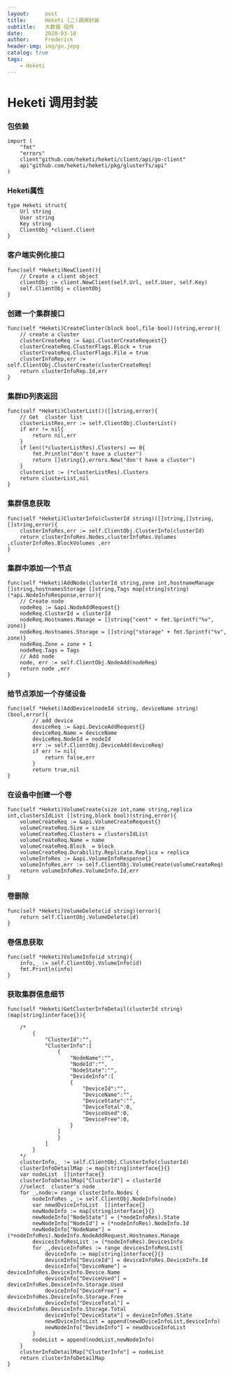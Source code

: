 ```yaml
---
layout:     post
title:      Heketi (二)调用封装
subtitle:   大数据 组件
date:       2020-03-18
author:     Frederick
header-img: img/go.jepg
catalog: true
tags:
    - Heketi
---
```

# Heketi 调用封装

### 包依赖
    import (
        "fmt"
        "errors"
        client"github.com/heketi/heketi/client/api/go-client"
        api"github.com/heketi/heketi/pkg/glusterfs/api"
    )

### Heketi属性
    type Heketi struct{
        Url string
        User string
        Key string
        ClientObj *client.Client
    }
### 客户端实例化接口
    func(self *Heketi)NewClient(){
        // Create a client object
        clientObj := client.NewClient(self.Url, self.User, self.Key)
        self.ClientObj = clientObj
    }

### 创建一个集群接口
    func(self *Heketi)CreateCluster(block bool,file bool)(string,error){
        // create a cluster
        clusterCreateReq := &api.ClusterCreateRequest{}
        clusterCreateReq.ClusterFlags.Block = true
        clusterCreateReq.ClusterFlags.File = true
        clusterInfoRep,err := self.ClientObj.ClusterCreate(clusterCreateReq)
        return clusterInfoRep.Id,err
    }

### 集群ID列表返回
    func(self *Heketi)ClusterList()([]string,error){
        // Get  cluster list
        clusterListRes,err := self.ClientObj.ClusterList()
        if err != nil{
            return nil,err
        }
        if len((*clusterListRes).Clusters) == 0{
            fmt.Println("don't have a cluster")
            return []string{},errors.New("don't have a cluster")
        }
        clusterList := (*clusterListRes).Clusters
        return clusterList,nil
    }

### 集群信息获取
    func(self *Heketi)ClusterInfo(clusterId string)([]string,[]string,[]string,error){
        clusterInfoRes,err := self.ClientObj.ClusterInfo(clusterId)
        return clusterInfoRes.Nodes,clusterInfoRes.Volumes ,clusterInfoRes.BlockVolumes ,err
    }

### 集群中添加一个节点
    func(self *Heketi)AddNode(clusterId string,zone int,hostnameManage []string,hostnamesStorage []string,Tags map[string]string)(*api.NodeInfoResponse,error){
        // Create node
        nodeReq := &api.NodeAddRequest{}
        nodeReq.ClusterId = clusterId
        nodeReq.Hostnames.Manage = []string{"cent" + fmt.Sprintf("%v", zone)}
        nodeReq.Hostnames.Storage = []string{"storage" + fmt.Sprintf("%v", zone)}
        nodeReq.Zone = zone + 1
        nodeReq.Tags = Tags
        // Add node
        node, err := self.ClientObj.NodeAdd(nodeReq)
        return node ,err
    }
### 给节点添加一个存储设备
    func(self *Heketi)AddDevice(nodeId string, deviceName string)(bool,error){
            // add device
            deviceReq := &api.DeviceAddRequest{}
            deviceReq.Name = deviceName
            deviceReq.NodeId = nodeId
            err := self.ClientObj.DeviceAdd(deviceReq)
            if err != nil{
                return false,err
            }
            return true,nil
    }
### 在设备中创建一个卷
    func(self *Heketi)VolumeCreate(size int,name string,replica int,clustersIdList []string,block bool)(string,error){
        volumeCreateReq := &api.VolumeCreateRequest{} 
        volumeCreateReq.Size = size
        volumeCreateReq.Clusters = clustersIdList
        volumeCreateReq.Name = name
        volumeCreateReq.Block  = block
        volumeCreateReq.Durability.Replicate.Replica = replica
        volumeInfoRes := &api.VolumeInfoResponse{}
        volumeInfoRes,err := self.ClientObj.VolumeCreate(volumeCreateReq)
        return volumeInfoRes.VolumeInfo.Id,err
    }

### 卷删除
    func(self *Heketi)VolumeDelete(id string)(error){
        return self.ClientObj.VolumeDelete(id)
    }
### 卷信息获取
    func(self *Heketi)VolumeInfo(id string){
        info,_ := self.ClientObj.VolumeInfo(id)
        fmt.Println(info)
    }

### 获取集群信息细节
    func(self *Heketi)GetClusterInfoDetail(clusterId string)(map[string]interface{}){

        /*
            {
                "ClusterId":"",
                "ClusterInfo":[
                    {
                        "NodeName":"",
                        "NodeId":"",
                        "NodeState":"",
                        "DevideInfo":[
                        {
                            "DeviceId":"",
                            "DeviceName":"",
                            "DeviceState":"",
                            "DeviceTotal":0,
                            "DeviceUsed":0,
                            "DeviceFree":0,
                        }
                    ]
                    }
                ]
            }
        */
        clusterInfo,_ := self.ClientObj.ClusterInfo(clusterId)
        clusterInfoDetailMap := map[string]interface{}{}
        var nodeList  []interface{}
        clusterInfoDetailMap["ClusterId"] = clusterId
        //select  cluster's node
        for _,node:= range clusterInfo.Nodes {
            nodeInfoRes ,_:= self.ClientObj.NodeInfo(node) 
            var newdDviceInfoList  []interface{}
            newNodeInfo := map[string]interface{}{}
            newNodeInfo["NodeState"] = (*nodeInfoRes).State
            newNodeInfo["NodeId"] = (*nodeInfoRes).NodeInfo.Id
            newNodeInfo["NodeName"] = (*nodeInfoRes).NodeInfo.NodeAddRequest.Hostnames.Manage
            devicesInfoResList := (*nodeInfoRes).DevicesInfo   
            for _,deviceInfoRes := range devicesInfoResList{
                deviceInfo := map[string]interface{}{}
                deviceInfo["DeviceId"] = deviceInfoRes.DeviceInfo.Id
                deviceInfo["DeviceName"] = deviceInfoRes.DeviceInfo.Device.Name
                deviceInfo["DeviceUsed"] = deviceInfoRes.DeviceInfo.Storage.Used
                deviceInfo["DeviceFree"] = deviceInfoRes.DeviceInfo.Storage.Free
                deviceInfo["DeviceTotal"] = deviceInfoRes.DeviceInfo.Storage.Total 
                deviceInfo["DeviceState"] = deviceInfoRes.State
                newdDviceInfoList = append(newdDviceInfoList,deviceInfo)
                newNodeInfo["DevideInfo"] = newdDviceInfoList											
            }
            nodeList = append(nodeList,newNodeInfo)
        }
        clusterInfoDetailMap["ClusterInfo"] = nodeList
        return clusterInfoDetailMap
    }